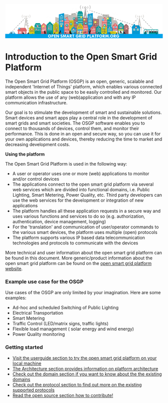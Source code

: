 ![alt text](./Book-cover.jpg "Open Smart Grid Platform")

# Introduction to the Open Smart Grid Platform

The Open Smart Grid Platform (OSGP) is an open, generic, scalable and independent 'Internet of Things' platform, which enables various connected smart objects in the public space to be easily controlled and monitored. Our platform allows the use of any (web)application and with any IP communication infrastructure.

Our goal is to stimulate the development of smart and sustainable solutions. Smart devices and smart apps play a central role in the development of smart grids and smart societies. The OSGP software enables you to connect to thousands of devices, control them, and monitor their performance. This is done in an open and secure way, so you can use it for your own applications and devices, thereby reducing the time to market and decreasing development costs.


**Using the platform**

The Open Smart Grid Platform is used in the following way:

- A user or operator uses one or more (web) applications to monitor and/or control devices
- The applications connect to the open smart grid platform via several web services which are divided into functional domains, i.e. Public Lighting, Smart Metering, Power Quality, etc. Third party developers can use the web services  for the development or integration of new applications
- The platform handles all these application requests in a secure way and uses various functions and services to do so (e.g. authorization, authentication, device management, logging)
- For the 'translation' and communication of user/operator commands to the various smart devices, the platform uses multiple (open) protocols
- The platform supports various IP based data telecommunication technologies and protocols to communicate with the devices

More technical and user information about the open smart grid platform can be found in this document. More generic/product information about the open smart grid platform can be found on the [open smart grid platform website](http://opensmartgridplatform.org/).

### Example use case for the OSGP
Use cases of the OSGP are only limited by your imagination. Here are some examples:
- Ad-hoc and scheduled Switching of Public Lighting
- Electrical Transportation
- Smart Metering
- Traffic Control (LED/matrix signs, traffic lights)
- Flexible load management ( solar energy and wind energy)
- Power Quality monitoring

### Getting started
- [Visit the userguide section to try the open smart grid platform on your local machine](./Userguide/Installation/Installationguide.md)
- [The Architecture section provides information on platform architecture](./Architecture/README.md)
- [Check out the domain section if you want to know about the the existing domains](./Architecture/README.md)
- [Check out the protocol section to find out more on the existing supported protocols](./Protocols/README.md)
- [Read the open source section how to contribute!](./Opensourcecommunity/README.md)
